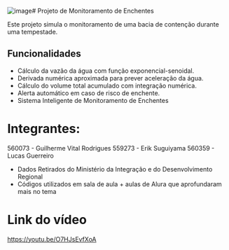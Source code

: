 ![image](https://github.com/user-attachments/assets/d346082b-f440-47da-8bc3-81e90de8ed45)# Projeto de Monitoramento de Enchentes

Este projeto simula o monitoramento de uma bacia de contenção durante uma tempestade.

## Funcionalidades
- Cálculo da vazão da água com função exponencial-senoidal.
- Derivada numérica aproximada para prever aceleração da água.
- Cálculo do volume total acumulado com integração numérica.
- Alerta automático em caso de risco de enchente.
- Sistema Inteligente de Monitoramento de Enchentes



# Integrantes:

560073 - Guilherme Vital Rodrigues
559273 - Erik  Suguiyama
560359 - Lucas Guerreiro


* Dados Retirados do Ministério da Integração e do Desenvolvimento Regional
* Códigos utilizados em sala de aula + aulas de Alura que aprofundaram mais no tema

# Link do vídeo
https://youtu.be/O7HJsEvfXoA
